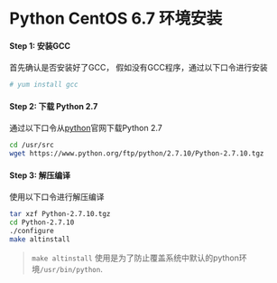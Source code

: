 
# Python CentOS 6.7 环境安装

#### Step 1: 安装GCC
首先确认是否安装好了GCC， 假如没有GCC程序，通过以下口令进行安装

```bash
# yum install gcc
```

#### Step 2: 下载 Python 2.7

通过以下口令从[python](https://www.python.org/)官网下载Python 2.7 

```bash
cd /usr/src
wget https://www.python.org/ftp/python/2.7.10/Python-2.7.10.tgz
```

#### Step 3: 解压编译

使用以下口令进行解压编译

```bash
tar xzf Python-2.7.10.tgz
cd Python-2.7.10
./configure
make altinstall
```
> `make altinstall` 使用是为了防止覆盖系统中默认的python环境`/usr/bin/python`.